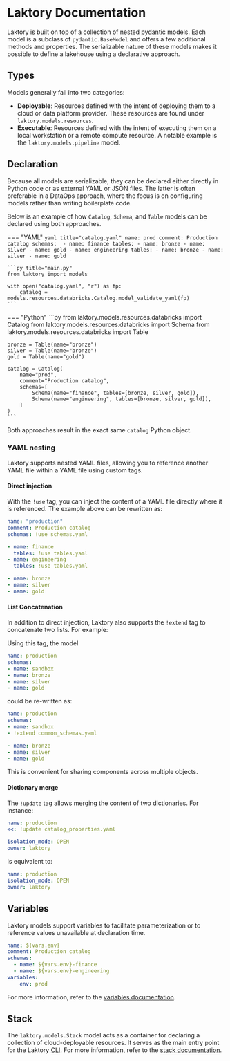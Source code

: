 # Laktory Documentation

Laktory is built on top of a collection of nested [pydantic](https://docs.pydantic.dev/latest/concepts/models/) models. 
Each model is a subclass of `pydantic.BaseModel` and offers a few additional methods and properties. 
The serializable nature of these models makes it possible to define a lakehouse using a declarative approach.

## Types
Models generally fall into two categories:

- **Deployable**: Resources defined with the intent of deploying them to a cloud or data platform provider. These resources are found under `laktory.models.resources`.
- **Executable**: Resources defined with the intent of executing them on a local workstation or a remote compute resource. A notable example is the `laktory.models.pipeline` model.

## Declaration
Because all models are serializable, they can be declared either directly in Python code or as external YAML or JSON files.
The latter is often preferable in a DataOps approach, where the focus is on configuring models rather than writing boilerplate code.

Below is an example of how `Catalog`, `Schema`, and `Table` models can be declared using both approaches.


=== "YAML"
    ```yaml title="catalog.yaml"
    name: prod
    comment: Production catalog
    schemas: 
      - name: finance
        tables:
          - name: bronze
          - name: silver
          - name: gold
      - name: engineering
        tables:
          - name: bronze
          - name: silver
          - name: gold
    ```
    
    ```py title="main.py"
    from laktory import models
    
    with open("catalog.yaml", "r") as fp:
        catalog = models.resources.databricks.Catalog.model_validate_yaml(fp)
    ```

=== "Python"
    ```py
    from laktory.models.resources.databricks import Catalog
    from laktory.models.resources.databricks import Schema
    from laktory.models.resources.databricks import Table
    
    bronze = Table(name="bronze")
    silver = Table(name="bronze")
    gold = Table(name="gold")
    
    catalog = Catalog(
        name="prod",
        comment="Production catalog",
        schemas=[
            Schema(name="finance", tables=[bronze, silver, gold]),
            Schema(name="engineering", tables=[bronze, silver, gold]),
        ]
    )
    ```

Both approaches result in the exact same `catalog` Python object.


### YAML nesting
Laktory supports nested YAML files, allowing you to reference another YAML file within a YAML file using custom tags.

#### Direct injection
With the `!use` tag, you can inject the content of a YAML file directly where it is referenced. The example above can be
rewritten as:

```yaml title="catalog.yaml"
name: "production"
comment: Production catalog
schemas: !use schemas.yaml
```

```yaml title="schemas.yaml"
- name: finance
  tables: !use tables.yaml
- name: engineering
  tables: !use tables.yaml
```

```yaml title="tables.yaml"
- name: bronze
- name: silver
- name: gold
```

#### List Concatenation
In addition to direct injection, Laktory also supports the `!extend` tag to concatenate two lists. For example:

Using this tag, the model
```yaml title="catalog.yaml"
name: production
schemas:
- name: sandbox
- name: bronze
- name: silver
- name: gold
```

could be re-written as:
```yaml title="catalog.yaml"
name: production
schemas:
- name: sandbox
- !extend common_schemas.yaml 
```

```yaml title="common_schemas.yaml"
- name: bronze
- name: silver
- name: gold
```
This is convenient for sharing components across multiple objects.

#### Dictionary merge
The `!update` tag allows merging the content of two dictionaries. For instance:

```yaml title="catalog.yaml"
name: production
<<: !update catalog_properties.yaml
```

```yaml title="catalog_properties.yaml"
isolation_mode: OPEN
owner: laktory
```

Is equivalent to:
```yaml title="catalog.yaml"
name: production
isolation_mode: OPEN
owner: laktory
```

## Variables
Laktory models support variables to facilitate parameterization or to reference values unavailable at declaration time.

```yaml title="catalog.yaml"
name: ${vars.env}
comment: Production catalog
schemas: 
  - name: ${vars.env}-finance
  - name: ${vars.env}-engineering
variables:
    env: prod
```

For more information, refer to the [variables documentation](variables.md).

## Stack
The `laktory.models.Stack` model acts as a container for declaring a collection of cloud-deployable resources. It serves as the main entry point for the Laktory [CLI](cli.md). For
more information, refer to the [stack documentation](stack.md).